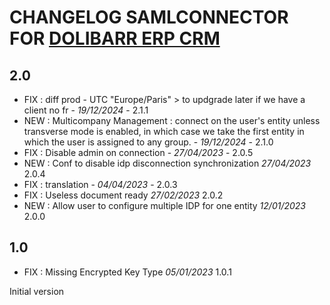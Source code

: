 # CHANGELOG SAMLCONNECTOR FOR [DOLIBARR ERP CRM](https://www.dolibarr.org)

## 2.0
- FIX : diff prod - UTC "Europe/Paris" > to updgrade later if we have a client no fr - *19/12/2024* - 2.1.1
- NEW : Multicompany Management : connect on the user's entity unless transverse mode is enabled, in which case we take the first entity in which the user is assigned to any group. - *19/12/2024* - 2.1.0
- FIX : Disable admin on connection - *27/04/2023* - 2.0.5
- NEW : Conf to disable idp disconnection synchronization *27/04/2023* 2.0.4
- FIX : translation - *04/04/2023* - 2.0.3
- FIX : Useless document ready *27/02/2023* 2.0.2
- NEW : Allow user to configure multiple IDP for one entity *12/01/2023* 2.0.0

## 1.0
- FIX : Missing Encrypted Key Type *05/01/2023* 1.0.1

Initial version
